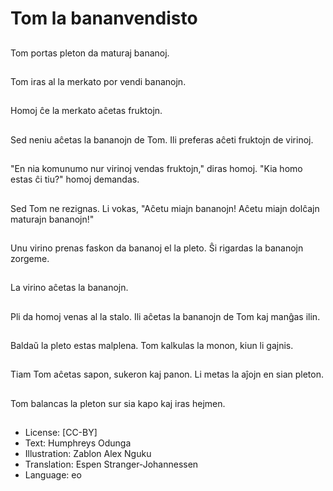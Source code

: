 # Tom la bananvendisto

##
Tom portas pleton da maturaj bananoj.

##
Tom iras al la merkato por vendi bananojn.

##
Homoj ĉe la merkato aĉetas fruktojn.

##
Sed neniu aĉetas la bananojn de Tom. Ili preferas aĉeti fruktojn de virinoj.

##
"En nia komunumo nur virinoj vendas fruktojn," diras homoj. "Kia homo estas ĉi tiu?" homoj demandas.

##
Sed Tom ne rezignas. Li vokas, "Aĉetu miajn bananojn! Aĉetu miajn dolĉajn maturajn bananojn!"

##
Unu virino prenas faskon da bananoj el la pleto. Ŝi rigardas la bananojn zorgeme.

##
La virino aĉetas la bananojn.

##
Pli da homoj venas al la stalo. Ili aĉetas la bananojn de Tom kaj manĝas ilin.

##
Baldaŭ la pleto estas malplena. Tom kalkulas la monon, kiun li gajnis.

##
Tiam Tom aĉetas sapon, sukeron kaj panon. Li metas la aĵojn en sian pleton.

##
Tom balancas la pleton sur sia kapo kaj iras hejmen.

##
* License: [CC-BY]
* Text: Humphreys Odunga
* Illustration: Zablon Alex Nguku
* Translation: Espen Stranger-Johannessen
* Language: eo
